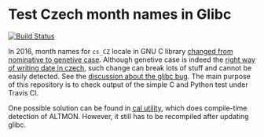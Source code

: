 Test Czech month names in Glibc
===============================

[![Build Status](https://travis-ci.org/oskar456/test-glibc-month-names.svg?branch=master)](https://travis-ci.org/oskar456/test-glibc-month-names)

In 2016, month names for `cs_CZ` locale in GNU C library [changed from nominative to
genetive case](https://github.com/bminor/glibc/commit/807fee29d2c967e24e3fe05e2182ba53e96e9178). Although genetive case is indeed the [right way of writing date in czech](http://nase-rec.ujc.cas.cz/archiv.php?art=5504), such change can break lots of stuff and cannot be easily detected. See the [discussion about the glibc bug](https://sourceware.org/bugzilla/show_bug.cgi?id=10871#c40). The main purpose of this repository is to check output of the simple C and Python test under Travis CI.

One possible solution can be found in [cal utility](https://github.com/karelzak/util-linux/commit/4e12a62e884441dbce62d3bd38108022e93e25c6), which does compile-time detection of ALTMON. However, it still has to be recompiled after updating glibc.
